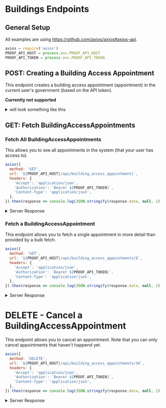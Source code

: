 # Buildings Endpoints

## General Setup

All examples are using https://github.com/axios/axios#axios-api.
```js
axios = require('axios')
PROOF_API_HOST = process.env.PROOF_API_HOST
PROOF_API_TOKEN = process.env.PROOF_API_TOKEN
```

## POST: Creating a Building Access Appointment

This endpoint creates a building access appointment (appointment) in the current user's government (based on the API token).

**Currently not supported**
<details>
  <summary>will look something like this</summary>


```js
axios({
  method: 'POST',
  url: `${PROOF_API_HOST}/api/building_access_appointments`,
  headers: {
    'Accept': 'application/json',
    'Authorization': `Bearer ${PROOF_API_TOKEN}`,
    'Content-Type': 'application/json',
  },
  data: {
    "building_access_appointment": {
      'building_id': '<integer not null>',
      'floor': '<string/integer? not null>',
      'end_at': '<datetime not null>',
      'start_at': '<datetime not null>',
      'user_id': '<integer not null>',
      'recurring_appointment_profile_id': '<integer>',
      'routing_id': '<integer',
    }
  }
}).then(response => console.log(JSON.stringify(response.data, null, 2)))
```
</details>

## GET: Fetch BuildingAccessAppointments
### Fetch All BuildingAccessAppointments
This allows you to see all appointments in the system (that your user has access to).


```js
axios({
  method: 'GET',
  url: `${PROOF_API_HOST}/api/building_access_appointments`,
  headers: {
    'Accept': 'application/json',
    'Authorization': `Bearer ${PROOF_API_TOKEN}`,
    'Content-Type': 'application/json',
  },
}).then(response => console.log(JSON.stringify(response.data, null, 2)))
```

<details>
  <summary>Server Response</summary>

Status Code `200` - OK

```json
{
  "data": [
    {
      "id": 8,
      "buildingId": 5,
      "buildingName": "John G Diefenbaker",
      "cacheKey": "building_access_appointments/8",
      "displayKey": "8",
      "duration": 120,
      "endAt": "2020-11-15T21:00:00.000-0500",
      "endTime": "21:00",
      "errors": {},
      "floor": "RT",
      "isCancelled": false,
      "routingId": null,
      "slug": "8",
      "startAt": "2020-11-15T19:00:00.000-0500",
      "startTime": "19:00",
      "timezone": "America/Toronto",
      "userId": 129
    },
    {
      "id": 42,
      "buildingId": 5,
      "buildingName": "John G Diefenbaker",
      "cacheKey": "building_access_appointments/42",
      "displayKey": "42",
      "duration": 120,
      "endAt": "2020-11-15T21:10:00.000-0500",
      "endTime": "21:10",
      "errors": {},
      "floor": "R1",
      "isCancelled": false,
      "routingId": null,
      "slug": "42",
      "startAt": "2020-11-15T19:10:00.000-0500",
      "startTime": "19:10",
      "timezone": "America/Toronto",
      "userId": 131
    },
    {
      "id": 36,
      "buildingId": 5,
      "buildingName": "John G Diefenbaker",
      "cacheKey": "building_access_appointments/36",
      "displayKey": "36",
      "duration": 60,
      "endAt": "2020-11-15T21:10:00.000-0500",
      "endTime": "21:10",
      "errors": {},
      "floor": "S3",
      "isCancelled": false,
      "routingId": null,
      "slug": "36",
      "startAt": "2020-11-15T20:10:00.000-0500",
      "startTime": "20:10",
      "timezone": "America/Toronto",
      "userId": 135
    }
  ],
  "meta": {
    "pagination": {
      "currentPage": 1,
      "totalPages": 4,
      "totalCount": 100,
      "perPage": 25
    }
  }
}
```
</details>

### Fetch a BuildingAccessAppointment
This endpoint allows you to fetch a single appointment in more detail than provided by a bulk fetch.

```js
axios({
  method: 'GET',
  url: `${PROOF_API_HOST}/api/building_access_appointments/8`,
  headers: {
    'Accept': 'application/json',
    'Authorization': `Bearer ${PROOF_API_TOKEN}`,
    'Content-Type': 'application/json',
  },
}).then(response => console.log(JSON.stringify(response.data, null, 2)))
```

<details>
  <summary>Server Response</summary>

Status Code `200` - OK

```json
{
  "data": {
    "id": 8,
    "building": {
      "id": 5,
      "assetIdentifier": "John G Diefenbaker",
      "cacheKey": "buildings/5",
      "closingTime": "18:00",
      "displayKey": "5",
      "errors": {},
      "frenchName": "John G Diefenbaker",
      "lobbyCapacity": 10,
      "name": "John G Diefenbaker",
      "openingTime": "06:00",
      "region": null,
      "slug": "5",
      "timezone": "America/Toronto",
      "timezoneOffset": "-05:00"
    },
    "buildingId": 5,
    "buildingName": "John G Diefenbaker",
    "cacheKey": "building_access_appointments/8",
    "displayKey": "8",
    "duration": 120,
    "endAt": "2020-11-15T21:00:00.000-0500",
    "endTime": "21:00",
    "errors": {},
    "floor": "RT",
    "isCancelled": false,
    "routingId": null,
    "slug": "8",
    "startAt": "2020-11-15T19:00:00.000-0500",
    "startTime": "19:00",
    "timezone": "America/Toronto",
    "userId": 129
  },
  "meta": {
    "policy": {
      "modelId": 8,
      "modelType": "BuildingAccessAppointment",
      "userId": 4,
      "authorized": true,
      "destroy": true,
      "create": true,
      "show": true,
      "update": true,
      "edit": true,
      "export": true,
      "new": true,
      "visibilityMode": 1,
      "permittedAttributes": [
        "start_at",
        "end_at"
      ]
    }
  }
}
```
</details>

# DELETE - Cancel a BuildingAccessAppointment
This endpoint allows you to cancel an appointment. Note that you can only cancel appointments that haven't happend yet.

```js
axios({
  method: 'DELETE',
  url: `${PROOF_API_HOST}/api/building_access_appointments/34`,
  headers: {
    'Accept': 'application/json',
    'Authorization': `Bearer ${PROOF_API_TOKEN}`,
    'Content-Type': 'application/json',
  },
}).then(response => console.log(JSON.stringify(response.data, null, 2)))
```

<details>
  <summary>Server Response</summary>

Status Code `200` - OK

```json
{
  "data": {
    "id": 34,
    "building": {
      "id": 5,
      "assetIdentifier": "John G Diefenbaker",
      "cacheKey": "buildings/5",
      "closingTime": "18:00",
      "displayKey": "5",
      "errors": {},
      "frenchName": "John G Diefenbaker",
      "lobbyCapacity": 10,
      "name": "John G Diefenbaker",
      "openingTime": "06:00",
      "region": null,
      "slug": "5",
      "timezone": "America/Toronto",
      "timezoneOffset": "-05:00"
    },
    "buildingId": 5,
    "buildingName": "John G Diefenbaker",
    "cacheKey": "building_access_appointments/34",
    "displayKey": "34",
    "duration": 60,
    "endAt": "2020-11-17T09:10:00.000-0500",
    "endTime": "09:10",
    "errors": {},
    "floor": "S5",
    "isCancelled": true,
    "routingId": null,
    "slug": "34",
    "startAt": "2020-11-17T08:10:00.000-0500",
    "startTime": "08:10",
    "timezone": "America/Toronto",
    "userId": 134
  },
  "meta": {
    "policy": {
      "modelId": 34,
      "modelType": "BuildingAccessAppointment",
      "userId": 4,
      "authorized": true,
      "destroy": true,
      "create": true,
      "show": true,
      "update": true,
      "edit": true,
      "export": true,
      "new": true,
      "visibilityMode": 1,
      "permittedAttributes": [
        "start_at",
        "end_at"
      ]
    }
  }
}
```
</details>
